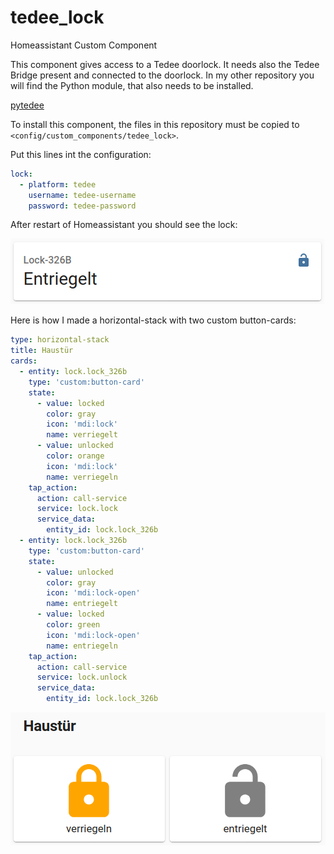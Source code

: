 # tedee_lock
Homeassistant Custom Component

This component gives access to a Tedee doorlock. It needs also the Tedee Bridge present and connected to the doorlock.
In my other repository you will find the Python module, that also needs to be installed.

[pytedee](https://github.com/joerg65/pytedee)

To install this component, the files in this repository must be copied to `<config/custom_components/tedee_lock>`.

Put this lines int the configuration:
```yaml
lock:
  - platform: tedee
    username: tedee-username
    password: tedee-password
```

After restart of Homeassistant you should see the lock:

![Image of Tede Lock Entity](images/Lock_Entity.png)

Here is how I made a horizontal-stack with two custom button-cards:

```yaml
type: horizontal-stack
title: Haustür
cards:
  - entity: lock.lock_326b
    type: 'custom:button-card'
    state:
      - value: locked
        color: gray
        icon: 'mdi:lock'
        name: verriegelt
      - value: unlocked
        color: orange
        icon: 'mdi:lock'
        name: verriegeln
    tap_action:
      action: call-service
      service: lock.lock
      service_data:
        entity_id: lock.lock_326b
  - entity: lock.lock_326b
    type: 'custom:button-card'
    state:
      - value: unlocked
        color: gray
        icon: 'mdi:lock-open'
        name: entriegelt
      - value: locked
        color: green
        icon: 'mdi:lock-open'
        name: entriegeln
    tap_action:
      action: call-service
      service: lock.unlock
      service_data:
        entity_id: lock.lock_326b
```
![Image of Tede Lock with button-cards](images/Lock_two_button_cards.png)
